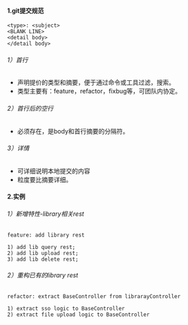 <!-- date: 2020.04.25 13:54 -->
#### 1.git提交规范

```
<type>: <subject>
<BLANK LINE>
<detail body>
</detail body>
```

###### 1）首行

* 声明提价的类型和摘要，便于通过命令或工具过滤，搜索。
* 类型主要有：feature，refactor，fixbug等，可团队内协定。

###### 2）首行后的空行

* 必须存在，是body和首行摘要的分隔符。

###### 3）详情

* 可详细说明本地提交的内容
* 粒度要比摘要详细。

#### 2.实例

###### 1）新增特性-library相关rest

```
feature: add library rest

1) add lib query rest;
2) add lib upload rest;
3) add lib delete rest;
```

###### 2）重构已有的library rest

```
refactor: extract BaseController from librarayController 

1) extract sso logic to BaseController
2) extract file upload logic to BaseController
```